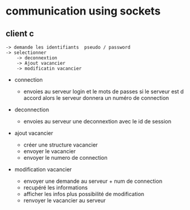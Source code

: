 # communication using sockets 

## client c 
    -> demande les identifiants  pseudo / password 
    -> selectionner 
        -> deconnextion 
        -> Ajout vacancier 
        -> modificatin vacancier

*  connection 
    - envoies au serveur  login et le mots de passes 
    si le serveur est d accord alors le serveur donnera un numéro de connection 

* deconnection 
    - envoies au serveur une deconnextion avec le id de session 

* ajout vacancier 
    - créer une structure vacancier 
    - envoyer le vacancier 
    - envoyer le numero de connection 

* modification vacancier 
    - envoyer une demande au serveur  + num de connection 
    - recupéré les informations 
    - afficher les infos plus possibilité de modification 
    - renvoyer le vacancier au serveur 

